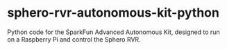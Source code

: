 # sphero-rvr-autonomous-kit-python
Python code for the SparkFun Advanced Autonomous Kit, designed to run on a Raspberry Pi and control the Sphero RVR.
